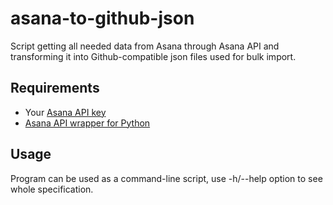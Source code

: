 asana-to-github-json
====================

Script getting all needed data from Asana through Asana API and transforming it into Github-compatible json files used for bulk import.

## Requirements

 * Your [Asana API key](https://app.asana.com/-/account_api)
 * [Asana API wrapper for Python](https://github.com/pandemicsyn/asana)

## Usage

Program can be used as a command-line script, use -h/--help option to see whole specification.
